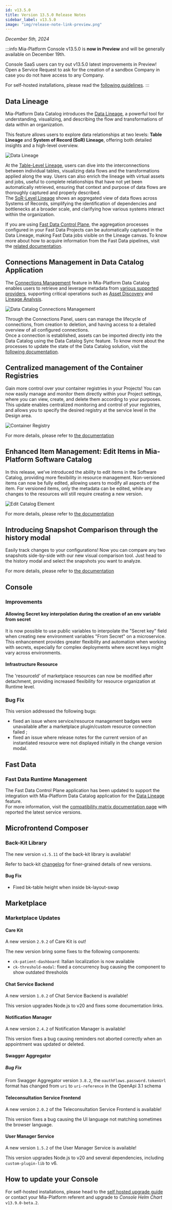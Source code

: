 ```yaml
---
id: v13.5.0
title: Version 13.5.0 Release Notes
sidebar_label: v13.5.0
image: "img/release-note-link-preview.png"
---
```


_December 5th, 2024_

:::info
Mia-Platform Console v13.5.0 is **now in Preview** and will be generally available on December 19th.

Console SaaS users can try out v13.5.0 latest improvements in Preview! Open a Service Request to ask for the creation of a sandbox Company in case you do not have access to any Company.

For self-hosted installations, please read the [following guidelines](#how-to-update-your-console).
:::

## Data Lineage

Mia-Platform Data Catalog introduces the [Data Lineage](/data_catalog/frontend/data_lineage.mdx), a powerful tool for understanding, visualizing, and describing the flow and transformations of data within an organization.  

This feature allows users to explore data relationships at two levels: **Table Lineage** and **System of Record (SoR) Lineage**, offering both detailed insights and a high-level overview. 

![Data Lineage](img/data-lineage-overview.png)

At the [Table-Level Lineage](/data_catalog/frontend/data_lineage.mdx#table-level-lineage), users can dive into the interconnections between individual tables, visualizing data flows and the transformations applied along the way. Users can also enrich the lineage with virtual assets and jobs, useful to complete relationships that have not yet been automatically retrieved, ensuring that context and purpose of data flows are thoroughly captured and properly described.  
The [SoR-Level Lineage](/data_catalog/frontend/data_lineage.mdx#system-of-record-level-lineage) shows an aggregated view of data flows across Systems of Records, simplifying the identification of dependencies and bottlenecks at a broader scale, and clarifying how various systems interact within the organization.

If you are using [Fast Data Control Plane](/fast_data/runtime_management/overview.mdx), the aggregation processes configured in your Fast Data Projects can be automatically captured in the Data Lineage, making Fast Data jobs visible on the Lineage canvas. To know more about how to acquire information from the Fast Data pipelines, visit the [related documentation](/data_catalog/data_catalog_job_runner.mdx#fast-data-jobs-sync).

## Connections Management in Data Catalog Application

The [Connections Management](/data_catalog/frontend/data_catalog_connections.mdx) feature in Mia-Platform Data Catalog enables users to retrieve and leverage metadata from [various supported providers](/data_catalog/frontend/data_catalog_connections.mdx#connection-providers), supporting critical operations such as [Asset Discovery](/data_catalog/frontend/data_catalog_assets.mdx) and [Lineage Analysis](/data_catalog/frontend/data_lineage.mdx).  

![Data Catalog Connections Management](img/data-catalog-connections-management.png)

Through the Connections Panel, users can manage the lifecycle of connections, from creation to deletion, and having access to a detailed overview of all configured connections.  
Once a connection is established, assets can be imported directly into the Data Catalog using the Data Catalog Sync feature. To know more about the processes to update the state of the Data Catalog solution, visit the [following documentation](/data_catalog/data_catalog_job_runner.mdx#available-jobs).

## Centralized management of the Container Registries 

Gain more control over your container registries in your Projects! You can now easily manage and monitor them directly within your Project settings, where you can view, create, and delete them according to your purposes. 
This update enables centralized monitoring and control of your registries, and allows you to specify the desired registry at the service level in the Design area.

![Container Registry](img/container_registry.png)

For more details, please refer to [the documentation](/console/project-configuration/project-settings.md#container-registries)

## Enhanced Item Management: Edit Items in Mia-Platform Software Catalog

In this release, we’ve introduced the ability to edit items in the Software Catalog, providing more flexibility in resource management. Non-versioned items can now be fully edited, allowing users to modify all aspects of the item. For versioned items, only the metadata can be edited, while any changes to the resources will still require creating a new version.

![Edit Catalog Element](img/edit_catalog.png)

For more details, please refer to [the documentation](/software-catalog/manage-items/software-catalog-ui/update/overview.md)

## Introducing Snapshot Comparison through the history modal 

Easily track changes to your configurations! Now you can compare any two snapshots side-by-side with our new visual comparison tool. Just head to the history modal and select the snapshots you want to analyze.

For more details, please refer to [the documentation](/development_suite/set-up-infrastructure/revisions-and-versions.md)

## Console

### Improvements

#### Allowing Secret key interpolation during the creation of an env variable from secret

It is now possible to use public variables to interpolate the "Secret key" field when creating new environment variables "From Secret" on a microservice. This enhancement provides greater flexibility and automation when working with secrets, especially for complex deployments where secret keys might vary across environments.

#### Infrastructure Resource

The 'resourceId' of marketplace resources can now be modified after detachment, providing increased flexibility for resource organization at Runtime level.

### Bug Fix

This version addressed the following bugs:

* fixed an issue where service/resource management badges were unavailable after a marketplace plugin/custom resource connection failed ;
* fixed an issue where release notes for the current version of an instantiated resource were not displayed initially in the change version modal.

## Fast Data

### Fast Data Runtime Management

The Fast Data Control Plane application has been updated to support the integration with Mia-Platform Data Catalog application for the [Data Lineage](#data-lineage) feature.  
For more information, visit the [compatibility matrix documentation page](/fast_data/runtime_management/compatibility_matrix.md#service-latest-versions) with reported the latest service versions.

## Microfrontend Composer

### Back-Kit Library

The new version `v1.5.11` of the back-kit library is available!

Refer to back-kit [changelog](/microfrontend-composer/back-kit/changelog.md) for finer-grained details of new versions.

#### Bug Fix

* Fixed bk-table height when inside bk-layout-swap

## Marketplace

### Marketplace Updates

#### Care Kit

A new version `2.9.2` of Care Kit is out!

The new version bring some fixes to the following components:

- `ck-patient-dashboard`: Italian localization is now available
- `ck-threshold-modal`: fixed a concurrency bug causing the component to show outdated thresholds  

#### Chat Service Backend

A new version `1.0.2` of Chat Service Backend is available!

This version upgrades Node.js to v20 and fixes some documentation links.

#### Notification Manager

A new version `2.4.2` of Notification Manager is available!

This version fixes a bug causing reminders not aborted correctly when an appointment was updated or deleted. 

#### Swagger Aggregator

##### Bug Fix

From Swagger Aggregator version `3.8.2`, the `oauthFlows.password.tokenUrl` format has changed from `uri` to `uri-reference` in the OpenApi 3.1 schema

#### Teleconsultation Service Frontend

A new version `2.0.2` of the Teleconsultation Service Frontend is available!

This version fixes a bug causing the UI language not matching sometimes the browser language.

#### User Manager Service

A new version `1.5.2` of the User Manager Service is available!

This version upgrades Node.js to v20 and several dependencies, including `custom-plugin-lib` to v6.

## How to update your Console

For self-hosted installations, please head to the [self hosted upgrade guide](/infrastructure/self-hosted/installation-chart/100_how-to-upgrade.md) or contact your Mia-Platform referent and upgrade to _Console Helm Chart_ `v13.9.0-beta.2`.


